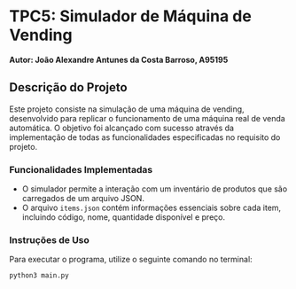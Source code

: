 # TPC5: Simulador de Máquina de Vending
**Autor: João Alexandre Antunes da Costa Barroso, A95195**

## Descrição do Projeto
Este projeto consiste na simulação de uma máquina de vending, desenvolvido para replicar o funcionamento de uma máquina real de venda automática. O objetivo foi alcançado com sucesso através da implementação de todas as funcionalidades especificadas no requisito do projeto.

### Funcionalidades Implementadas
- O simulador permite a interação com um inventário de produtos que são carregados de um arquivo JSON.
- O arquivo `items.json` contém informações essenciais sobre cada item, incluindo código, nome, quantidade disponível e preço.

### Instruções de Uso
Para executar o programa, utilize o seguinte comando no terminal:

```bash
python3 main.py
